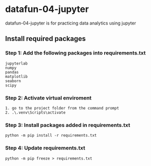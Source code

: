 # datafun-04-jupyter
datafun-04-jupyter is for practicing data analytics using jupyter
## Install required packages
### Step 1: Add the following packages into requirements.txt
```
jupyterlab 
numpy 
pandas
matplotlib 
seaborn 
scipy
```
### Step 2: Activate virtual enviroment
```
1. go to the project folder from the command prompt
2. .\.venv\Scripts\activate
```
### Step 3: Install packages added in requirements.txt
```
python -m pip install -r requirements.txt
```
### Step 4: Update requirements.txt
```
python -m pip freeze > requirements.txt
```
